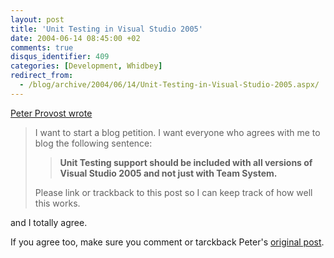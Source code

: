 ```yaml
---
layout: post
title: 'Unit Testing in Visual Studio 2005'
date: 2004-06-14 08:45:00 +02
comments: true
disqus_identifier: 409
categories: [Development, Whidbey]
redirect_from:
  - /blog/archive/2004/06/14/Unit-Testing-in-Visual-Studio-2005.aspx/
---
```


[Peter Provost wrote](http://www.peterprovost.org/archive/2004/06/12/1379.aspx)

> I want to start a blog petition. I want everyone who agrees with me to blog the following sentence:
>
> > **Unit Testing support should be included with all versions of Visual Studio 2005 and not just with Team System.**
>
> Please link or trackback to this post so I can keep track of how well this works.

and I totally agree.

If you agree too, make sure you comment or tarckback Peter's [original post](http://www.peterprovost.org/archive/2004/06/12/1379.aspx).

